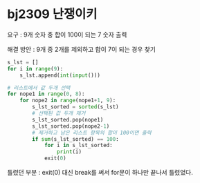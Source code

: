 # bj2309 난쟁이키

요구 : 9개 숫자 중 합이 100이 되는 7 숫자 출력

해결 방안 : 9개 중 2개를 제외하고 합이 7이 되는 경우 찾기

```python
s_lst = []
for i in range(9):
    s_lst.append(int(input()))

# 리스트에서 값 두개 선택
for nope1 in range(0, 8):
    for nope2 in range(nope1+1, 9):
        s_lst_sorted = sorted(s_lst)
        # 선택된 값 두개 제거
        s_lst_sorted.pop(nope1)
        s_lst_sorted.pop(nope2-1)
        # 제거하고 남은 리스트 항목의 합이 100이면 출력
        if sum(s_lst_sorted) == 100:
            for i in s_lst_sorted:
                print(i)
            exit(0)
```

틀렸던 부분 : exit(0) 대신 break를 써서 for문이 하나만 끝나서 틀렸었다.